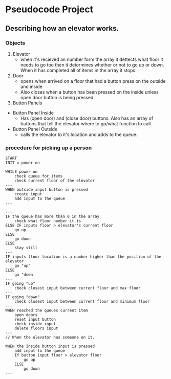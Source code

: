 # Pseudocode Project
## Describing how an elevator works.
### Objects
1. Elevator
    * when it's recieved an number form the array it dettects what floor it needs to go too then it determines whether or not to go up or down. When it has completed all of items in the array it stops.
2. Door
    * opens when arrived on a floor that had a button press on the outside and inside
    * Also closes when a button has been pressed on the inside unless open door button is being pressed
3. Button Panels
  * Button Panel Inside
    * Has (open door) and (close door) buttons. Also has an array of buttons that tell the elevator where to go/what function to call.
  * Button Panel Outside
    * calls the elevator to it's location and adds to the queue.
### procedure for picking up a person
~~~
START
INIT = power on

WHILE power on 
    check queue for items
    check current floor of the elevator
---
WHEN outside input button is pressed
    create input
    add input to the queue
---

---
IF the queue has more than 0 in the array
    check what floor number it is
ELSE IF inputs floor > elevator's current floor
    go up
ELSE
    go down
ELSE
    stay still
---    
IF inputs floor location is a number higher than the position of the elevator
    go "up"
ELSE
    go "down
---   
IF going "up"
    check closest input between current floor and max floor
---    
IF going "down"
    check closest input between current floor and minimum floor
---   
WHEN reached the queues current item 
    open doors
    reset input button
    check inside input
    delete floors input
--- 
// When the elevator has someone on it.

WHEN the inside button input is pressed
    add input to the queue
    If button input floor > elevator floor
        go up
    ELSE 
        go down
---

~~~

